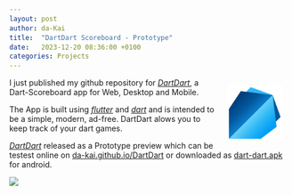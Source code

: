 ```yaml
---
layout: post
author: da-Kai
title:  "DartDart Scoreboard - Prototype"
date:   2023-12-20 08:36:00 +0100
categories: Projects
---
```


<img src="https://raw.githubusercontent.com/da-Kai/DartDart/main/assets/icons/icon-colored.svg" style="float: right; margin: 10pt; width: 100px;" >

I just published my github repository for *[DartDart](https://github.com/da-Kai/DartDart)*, a Dart-Scoreboard app for Web, Desktop and Mobile.

The App is built using *[flutter](https://flutter.dev/)* and *[dart](https://dart.dev/)* and is intended to be a simple, modern, ad-free.
DartDart alows you to keep track of your dart games.

*[DartDart](https://github.com/da-Kai/DartDart)* released as a Prototype preview which can be testest online on [da-kai.github.io/DartDart](https://da-kai.github.io/DartDart/) or downloaded as [dart-dart.apk](https://github.com/da-Kai/DartDart/releases/download/prototype/dart-dart.apk) for android.

[![](https://github-readme-stats.vercel.app/api/pin/?username=da-Kai&repo=DartDart&theme=react&border_color=61dafb&border_radius=10)](https://github.com/da-Kai/DartDart)